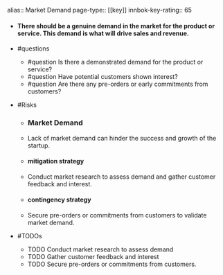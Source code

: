 alias:: Market Demand
page-type:: [[key]]
innbok-key-rating:: 65
- #### There should be a genuine demand in the market for the product or service. This demand is what will drive sales and revenue.
- #questions
  - #question Is there a demonstrated demand for the product or service?
  - #question Have potential customers shown interest?
  - #question Are there any pre-orders or early commitments from customers?
- #Risks

  - ### Market Demand
  - Lack of market demand can hinder the success and growth of the startup.
  - #### mitigation strategy
  - Conduct market research to assess demand and gather customer feedback and interest.
  - #### contingency strategy
  - Secure pre-orders or commitments from customers to validate market demand.
- #TODOs
  - TODO Conduct market research to assess demand
  - TODO  Gather customer feedback and interest
  - TODO  Secure pre-orders or commitments from customers.


